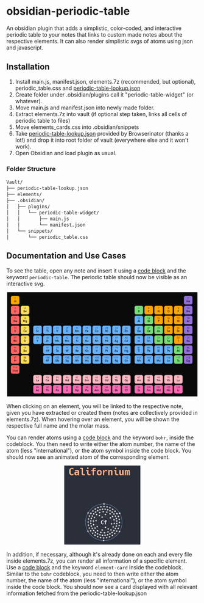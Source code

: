 # obsidian-periodic-table
An obsidian plugin that adds a simplistic, color-coded, and interactive periodic table to your notes that links to custom made notes about the respective elements. It can also render simplistic svgs of atoms using json and javascript.

## Installation
1. Install main.js, manifest.json, elements.7z (recommended, but optional), periodic_table.css and [periodic-table-lookup.json](https://github.com/Bowserinator/Periodic-Table-JSON/blob/master/periodic-table-lookup.json) 
2. Create folder under .obsidian/plugins call it "periodic-table-widget" (or whatever).
3. Move main.js and manifest.json into newly made folder.
4. Extract elements.7z into vault (if optional step taken, links all cells of periodic table to files)
5. Move elements_cards.css into .obsidian/snippets
6. Take [periodic-table-lookup.json](https://github.com/Bowserinator/Periodic-Table-JSON/blob/master/periodic-table-lookup.json) provided by Browserinator (thanks a lot!) and drop it into root folder of vault (everywhere else and it won't work).
7. Open Obsidian and load plugin as usual.

### Folder Structure
```text
Vault/
├── periodic-table-lookup.json
├── elements/
├── .obsidian/
│   ├── plugins/
│   │   └── periodic-table-widget/
│   │       ├── main.js
│   │       └── manifest.json
│   └── snippets/
│       └── periodic_table.css
```
## Documentation and Use Cases
To see the table, open any note and insert it using a [code block](https://help.obsidian.md/syntax#Code+blocks) and the keyword `periodic-table`.
The periodic table should now be visible as an interactive svg.

<p align="center">
  <img src="resources/Periodic_Table_Example.png" alt="Periodic Table Example" width="500">
</p>

When clicking on an element, you will be linked to the respective note, given you have extracted or created them (notes are collectively provided in elements.7z).
When hovering over an element, you will be shown the respective full name and the molar mass.

You can render atoms using a [code block](https://help.obsidian.md/syntax#Code+blocks) and the keyword `bohr`, inside the codeblock.
You then need to write either the atom number, the name of the atom (less "international"), or the atom symbol inside the code block.
You should now see an animated atom of the corresponding element.
<p align="center">
  <img src="resources/Rendered_Atom_Example.png" alt="Rendered Atom Example" width="200">
</p>

In addition, if necessary, although it's already done on each and every file inside elements.7z, you can render all information of a specific element.
Use a [code block](https://help.obsidian.md/syntax#Code+blocks) and the keyword `element-card` inside the codeblock.
Similar to the `bohr` codeblock, you need to then write either the atom number, the name of the atom (less "international"), or the atom symbol inside the code block. You should now see a card displayed with all relevant information fetched from the periodic-table-lookup.json
